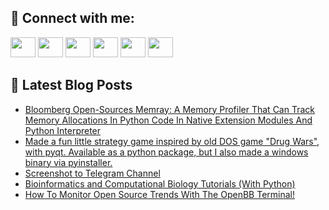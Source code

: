 ## 🔎 Connect with me:
[<img height="32" width="40" src="https://cdn.jsdelivr.net/npm/simple-icons@v5/icons/telegram.svg" />](https://t.me/bullbesh)
[<img height="32" width="40" src="https://cdn.jsdelivr.net/npm/simple-icons@v5/icons/vk.svg" />](https://vk.com/bullbesh)
[<img height="32" width="40" src="https://cdn.jsdelivr.net/npm/simple-icons@v5/icons/twitter.svg" />](https://twitter.com/bullbesh1)
[<img height="32" width="40" src="https://cdn.jsdelivr.net/npm/simple-icons@v5/icons/instagram.svg" />](https://www.instagram.com/bullbesh)
[<img height="32" width="40" src="https://cdn.jsdelivr.net/npm/simple-icons@v5/icons/reddit.svg" />](https://www.reddit.com/user/bullbesh)
[<img height="32" width="40" src="https://cdn.jsdelivr.net/npm/simple-icons@v5/icons/youtube.svg" />](https://www.youtube.com/channel/UCtfjRs6uzgq5mfm8S06WTcg)

## 📕 Latest Blog Posts
<!-- BLOG-POST-LIST:START -->
- [Bloomberg Open-Sources Memray: A Memory Profiler That Can Track Memory Allocations In Python Code In Native Extension Modules And Python Interpreter](https://www.reddit.com/r/Python/comments/ufsyhf/bloomberg_opensources_memray_a_memory_profiler/)
- [Made a fun little strategy game inspired by old DOS game &quot;Drug Wars&quot;, with pyqt. Available as a python package, but I also made a windows binary via pyinstaller.](https://www.reddit.com/r/Python/comments/ufsxo6/made_a_fun_little_strategy_game_inspired_by_old/)
- [Screenshot to Telegram Channel](https://www.reddit.com/r/Python/comments/ufs6l1/screenshot_to_telegram_channel/)
- [Bioinformatics and Computational Biology Tutorials &lpar;With Python&rpar;](https://www.reddit.com/r/Python/comments/ufroei/bioinformatics_and_computational_biology/)
- [How To Monitor Open Source Trends With The OpenBB Terminal!](https://www.reddit.com/r/Python/comments/ufrlwg/how_to_monitor_open_source_trends_with_the_openbb/)
<!-- BLOG-POST-LIST:END -->

